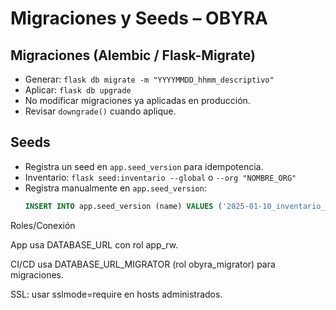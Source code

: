 # Migraciones y Seeds – OBYRA

## Migraciones (Alembic / Flask-Migrate)
- Generar: `flask db migrate -m "YYYYMMDD_hhmm_descriptivo"`
- Aplicar: `flask db upgrade`
- No modificar migraciones ya aplicadas en producción.
- Revisar `downgrade()` cuando aplique.

## Seeds
- Registra un seed en `app.seed_version` para idempotencia.
- Inventario: `flask seed:inventario --global` o `--org "NOMBRE_ORG"`
- Registra manualmente en `app.seed_version`:
  ```sql
  INSERT INTO app.seed_version (name) VALUES ('2025-01-10_inventario_global');

Roles/Conexión

App usa DATABASE_URL con rol app_rw.

CI/CD usa DATABASE_URL_MIGRATOR (rol obyra_migrator) para migraciones.

SSL: usar sslmode=require en hosts administrados.
